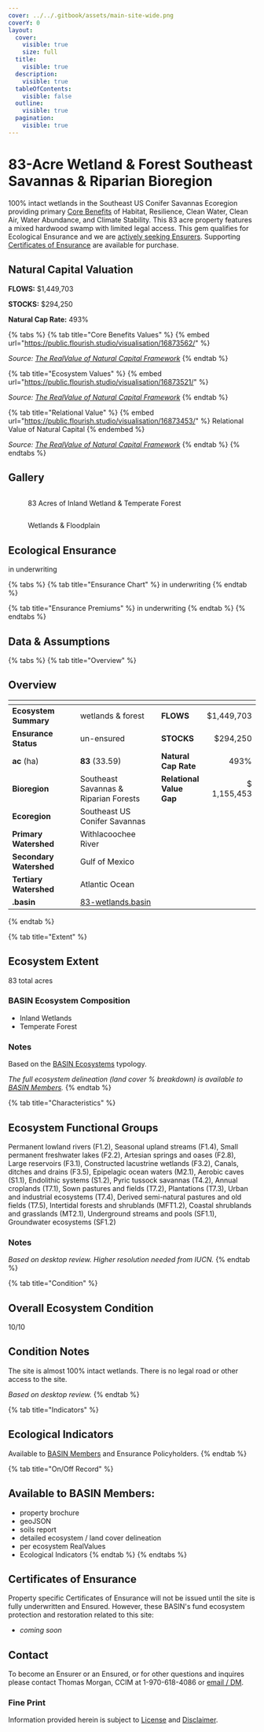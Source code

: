 ```yaml
---
cover: ../../.gitbook/assets/main-site-wide.png
coverY: 0
layout:
  cover:
    visible: true
    size: full
  title:
    visible: true
  description:
    visible: true
  tableOfContents:
    visible: false
  outline:
    visible: true
  pagination:
    visible: true
---
```


# 83-Acre Wetland & Forest Southeast Savannas & Riparian Bioregion

100% intact wetlands in the Southeast US Conifer Savannas Ecoregion providing primary [Core Benefits](https://docs.basin.global/core-benefits/natures-core-benefits) of Habitat, Resilience, Clean Water, Clean Air, Water Abundance, and Climate Stability. This 83 acre property features a mixed hardwood swamp with limited legal access. This gem qualifies for Ecological Ensurance and we are [actively seeking Ensurers](83-acre-wetland-and-forest-southeast-savannas-and-riparian-bioregion.md#contact). Supporting [Certificates of Ensurance](83-acre-wetland-and-forest-southeast-savannas-and-riparian-bioregion.md#certificates-of-ensurance) are available for purchase.

## Natural Capital Valuation

**FLOWS:** $1,449,703

**STOCKS:** $294,250

**Natural Cap Rate:** 493%

{% tabs %}
{% tab title="Core Benefits Values" %}
{% embed url="https://public.flourish.studio/visualisation/16873562/" %}

_Source:_ [_The RealValue of Natural Capital Framework_](https://docs.basin.global/realvalue/why-put-a-value-on-nature)
{% endtab %}

{% tab title="Ecosystem Values" %}
{% embed url="https://public.flourish.studio/visualisation/16873521/" %}

_Source:_ [_The RealValue of Natural Capital Framework_](https://docs.basin.global/realvalue/why-put-a-value-on-nature)
{% endtab %}

{% tab title="Relational Value" %}
{% embed url="https://public.flourish.studio/visualisation/16873453/" %}
Relational Value of Natural Capital
{% endembed %}

_Source:_ [_The RealValue of Natural Capital Framework_](https://docs.basin.global/realvalue/why-put-a-value-on-nature)
{% endtab %}
{% endtabs %}

## Gallery

<figure><img src="../../.gitbook/assets/main-site-wide (1).png" alt=""><figcaption><p>83 Acres of Inland Wetland &#x26; Temperate Forest</p></figcaption></figure>

<figure><img src="../../.gitbook/assets/wetlands w floodplain.png" alt=""><figcaption><p>Wetlands &#x26; Floodplain</p></figcaption></figure>

## Ecological Ensurance

in underwriting

{% tabs %}
{% tab title="Ensurance Chart" %}
in underwriting
{% endtab %}

{% tab title="Ensurance Premiums" %}
in underwriting
{% endtab %}
{% endtabs %}

## Data & Assumptions

{% tabs %}
{% tab title="Overview" %}
## Overview

<table data-header-hidden><thead><tr><th width="197.66666666666666"></th><th width="224"></th><th></th><th align="right"></th></tr></thead><tbody><tr><td><strong>Ecosystem Summary</strong></td><td>wetlands &#x26; forest</td><td><strong>FLOWS</strong></td><td align="right">$1,449,703</td></tr><tr><td><strong>Ensurance Status</strong></td><td>un-ensured</td><td><strong>STOCKS</strong></td><td align="right">$294,250</td></tr><tr><td><strong>ac</strong> (ha)</td><td><strong>83</strong> (33.59)</td><td><strong>Natural Cap Rate</strong></td><td align="right">493%</td></tr><tr><td><strong>Bioregion</strong></td><td>Southeast Savannas &#x26; Riparian Forests</td><td><strong>Relational Value Gap</strong></td><td align="right">$ 1,155,453</td></tr><tr><td><strong>Ecoregion</strong></td><td>Southeast US Conifer Savannas</td><td></td><td align="right"></td></tr><tr><td><strong>Primary Watershed</strong></td><td>Withlacoochee River</td><td></td><td align="right"></td></tr><tr><td><strong>Secondary Watershed</strong></td><td>Gulf of Mexico</td><td></td><td align="right"></td></tr><tr><td><strong>Tertiary Watershed</strong></td><td>Atlantic Ocean</td><td></td><td align="right"></td></tr><tr><td><strong>.basin</strong></td><td><a href="https://confluence.basin.global/token/POLYGON:0x4bf5a99ea2f8de061f7d77ba9edd749503d945da:703">83-wetlands.basin</a></td><td></td><td align="right"></td></tr></tbody></table>
{% endtab %}

{% tab title="Extent" %}
## Ecosystem Extent

83 total acres

### BASIN Ecosystem Composition

* Inland Wetlands
* Temperate Forest

### Notes

Based on the [BASIN Ecosystems](https://docs.basin.global/core-benefits/core-benefits-framework/stocks-ecosystems) typology.

_The full ecosystem delineation (land cover % breakdown) is available to_ [_BASIN Members_](https://confluence.basin.global/explore/POLYGON:0x4bf5a99ea2f8de061f7d77ba9edd749503d945da)_._
{% endtab %}

{% tab title="Characteristics" %}
## Ecosystem Functional Groups

Permanent lowland rivers (F1.2), Seasonal upland streams (F1.4), Small permanent freshwater lakes (F2.2), Artesian springs and oases (F2.8), Large reservoirs (F3.1), Constructed lacustrine wetlands (F3.2), Canals, ditches and drains (F3.5), Epipelagic ocean waters (M2.1), Aerobic caves (S1.1), Endolithic systems (S1.2), Pyric tussock savannas (T4.2), Annual croplands (T7.1), Sown pastures and fields (T7.2), Plantations (T7.3), Urban and industrial ecosystems (T7.4), Derived semi-natural pastures and old fields (T7.5), Intertidal forests and shrublands (MFT1.2), Coastal shrublands and grasslands (MT2.1), Underground streams and pools (SF1.1), Groundwater ecosystems (SF1.2)

### Notes

_Based on desktop review.  Higher resolution needed from IUCN._
{% endtab %}

{% tab title="Condition" %}
## Overall Ecosystem Condition

10/10

## Condition Notes

The site is almost 100% intact wetlands.  There is no legal road or other access to the site.

_Based on desktop review._&#x20;
{% endtab %}

{% tab title="Indicators" %}
## Ecological Indicators

Available to [BASIN Members](https://confluence.basin.global/explore/POLYGON:0x4bf5a99ea2f8de061f7d77ba9edd749503d945da) and Ensurance Policyholders.
{% endtab %}

{% tab title="On/Off Record" %}
## Available to BASIN Members:

* property brochure
* geoJSON
* soils report
* detailed ecosystem / land cover delineation
* per ecosystem RealValues
* Ecological Indicators
{% endtab %}
{% endtabs %}

## Certificates of Ensurance

Property specific Certificates of Ensurance will not be issued until the site is fully underwritten and Ensured. However, these BASIN's fund ecosystem protection and restoration related to this site:

* _coming soon_

## Contact

To become an Ensurer or an Ensured, or for other questions and inquires please contact Thomas Morgan, CCIM at 1-970-618-4086 or [email / DM](https://docs.basin.global/dossier/contact).

### Fine Print

Information provided herein is subject to [License](https://docs.basin.global/dossier/formalities/license) and [Disclaimer](https://docs.basin.global/dossier/formalities/disclaimer).
